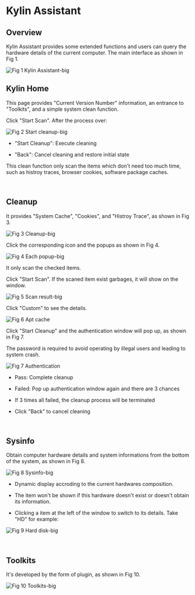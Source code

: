 # Kylin Assistant
## Overview
Kylin Assistant provides some extended functions and users can query the hardware details of the current computer. The main interface as shown in Fig 1.

![Fig 1 Kylin Assistant-big](image/1.png)
<br>

## Kylin Home
This page provides "Current Version Number" information, an entrance to "Toolkits", and a simple system clean function.

Click "Start Scan". After the process over: 
 
![Fig 2 Start cleanup-big](image/2.png)

- "Start Cleanup": Execute cleaning

- "Back": Cancel cleaning and restore initial state

This clean function only scan the items which don't need too much time, such as histroy traces, browser cookies, software package caches.

<br>

## Cleanup
It provides "System Cache", "Cookies", and "Histroy Trace", as shown in Fig 3.
 
![Fig 3 Cleanup-big](image/3.png)

Click the corresponding icon and the popups as shown in Fig 4.
 
![Fig 4 Each popup-big](image/4.png)

It only scan the checked items.

Click "Start Scan". If the scaned item exist garbages, it will show on the window.
 
![Fig 5 Scan result-big](image/5.png)

Click "Custom" to see the details.
 
![Fig 6 Apt cache](image/6.png)

Click "Start Cleanup" and the authentication window will pop up, as shown in Fig 7.

The password is required to avoid operating by illegal users and leading to system crash. 
 
![Fig 7 Authentication](image/7.png)

- Pass: Complete cleanup

- Failed: Pop up authentication window again and there are 3 chances

- If 3 times all failed, the cleanup process will be terminated

- Click "Back" to cancel cleaning

<br>

## Sysinfo
Obtain computer hardware details and system informations from the bottom of the system, as shown in Fig 8.

![Fig 8 Sysinfo-big](image/8.png)

- Dynamic display accroding to the current hardwares composition. 

- The item won't be shown if this hardware doesn't exist or doesn't obtain its information.

- Clicking a item at the left of the window to switch to its details. Take "HD" for example:
 
![Fig 9 Hard disk-big](image/9.png)

<br>

## Toolkits
It's developed by the form of plugin, as shown in Fig 10.
 
![Fig 10 Toolkits-big](image/10.png)
